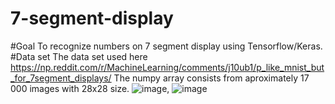 # 7-segment-display
#Goal 
To recognize numbers on 7 segment display using Tensorflow/Keras.
#Data set
The data set used here https://np.reddit.com/r/MachineLearning/comments/j10ub1/p_like_mnist_but_for_7segment_displays/
The numpy array consists from aproximately 17 000 images with 28x28 size.
![image](https://user-images.githubusercontent.com/44996131/152465092-1c613195-433f-4926-b350-e81a09aadb86.png), ![image](https://user-images.githubusercontent.com/44996131/152465142-fcb38a4e-c5ed-4b88-bb27-57a7c5259c22.png)

